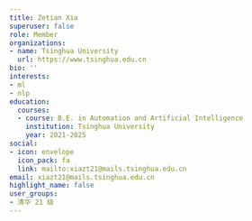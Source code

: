 ```yaml
---
title: Zetian Xia
superuser: false
role: Member
organizations:
- name: Tsinghua University
  url: https://www.tsinghua.edu.cn
bio: ''
interests:
- ml
- nlp
education:
  courses:
  - course: B.E. in Automation and Artificial Intelligence
    institution: Tsinghua University
    year: 2021-2025
social:
- icon: envelope
  icon_pack: fa
  link: mailto:xiazt21@mails.tsinghua.edu.cn
email: xiazt21@mails.tsinghua.edu.cn
highlight_name: false
user_groups:
- 清华 21 级
---
```

